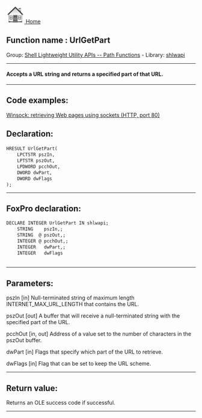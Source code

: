 [<img src="../../images/home.png"> Home ](https://github.com/VFPX/Win32API)  

## Function name : UrlGetPart
Group: [Shell Lightweight Utility APIs -- Path Functions](../../functions_group.md#Shell_Lightweight_Utility_APIs_--_Path_Functions)  -  Library: [shlwapi](../../Libraries.md#shlwapi)  
***  


#### Accepts a URL string and returns a specified part of that URL.
***  


## Code examples:
[Winsock: retrieving Web pages using sockets (HTTP, port 80)](../../samples/sample_383.md)  

## Declaration:
```foxpro  
HRESULT UrlGetPart(
	LPCTSTR pszIn,
	LPTSTR pszOut,
	LPDWORD pcchOut,
	DWORD dwPart,
	DWORD dwFlags
);  
```  
***  


## FoxPro declaration:
```foxpro  
DECLARE INTEGER UrlGetPart IN shlwapi;
	STRING    pszIn,;
	STRING  @ pszOut,;
	INTEGER @ pcchOut,;
	INTEGER   dwPart,;
	INTEGER   dwFlags
  
```  
***  


## Parameters:
pszIn
[in] Null-terminated string of maximum length INTERNET_MAX_URL_LENGTH that contains the URL. 

pszOut
[out] A buffer that will receive a null-terminated string with the specified part of the URL.

pcchOut
[in, out] Address of a value set to the number of characters in the pszOut buffer. 

dwPart
[in] Flags that specify which part of the URL to retrieve.

dwFlags
[in] Flag that can be set to keep the URL scheme.  
***  


## Return value:
Returns an OLE success code if successful.  
***  

